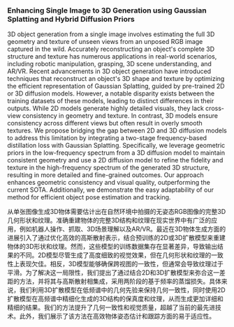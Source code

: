 ### Enhancing Single Image to 3D Generation using Gaussian Splatting and Hybrid Diffusion Priors

3D object generation from a single image involves estimating the full 3D geometry and texture of unseen views from an unposed RGB image captured in the wild. Accurately reconstructing an object's complete 3D structure and texture has numerous applications in real-world scenarios, including robotic manipulation, grasping, 3D scene understanding, and AR/VR. Recent advancements in 3D object generation have introduced techniques that reconstruct an object's 3D shape and texture by optimizing the efficient representation of Gaussian Splatting, guided by pre-trained 2D or 3D diffusion models. However, a notable disparity exists between the training datasets of these models, leading to distinct differences in their outputs. While 2D models generate highly detailed visuals, they lack cross-view consistency in geometry and texture. In contrast, 3D models ensure consistency across different views but often result in overly smooth textures. We propose bridging the gap between 2D and 3D diffusion models to address this limitation by integrating a two-stage frequency-based distillation loss with Gaussian Splatting. Specifically, we leverage geometric priors in the low-frequency spectrum from a 3D diffusion model to maintain consistent geometry and use a 2D diffusion model to refine the fidelity and texture in the high-frequency spectrum of the generated 3D structure, resulting in more detailed and fine-grained outcomes. Our approach enhances geometric consistency and visual quality, outperforming the current SOTA. Additionally, we demonstrate the easy adaptability of our method for efficient object pose estimation and tracking.

从单张图像生成3D物体需要估计出在自然环境中拍摄的无姿态RGB图像的完整3D几何形状和纹理。准确重建物体的完整3D结构和纹理在现实世界中有广泛的应用，例如机器人操作、抓取、3D场景理解以及AR/VR。最近在3D物体生成方面的进展引入了通过优化高效的高斯散射表示，结合预训练的2D或3D扩散模型来重建物体的3D形状和纹理。然而，这些模型的训练数据集存在显著差异，导致输出结果的不同。2D模型尽管生成了高度细致的视觉效果，但在几何形状和纹理的一致性上表现欠佳。相反，3D模型能够确保跨视图的一致性，但通常会导致纹理过于平滑。为了解决这一局限性，我们提出了通过结合2D和3D扩散模型来弥合这一差距的方法，并将其与高斯散射相集成，采用两阶段的基于频率的蒸馏损失。具体来说，我们利用3D扩散模型在低频谱中的几何先验来保持几何一致性，同时使用2D扩散模型在高频谱中精细化生成的3D结构的保真度和纹理，从而生成更加详细和精细的结果。我们的方法提升了几何一致性和视觉质量，超越了当前的最先进技术。此外，我们展示了该方法在高效物体姿态估计和跟踪方面的易于适应性。
